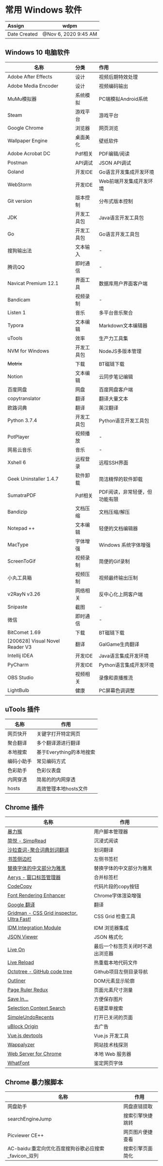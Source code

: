 # 常用 Windows 软件

| Assign       | wdpm                 |
| :----------- | -------------------- |
| Date Created | @Nov 6, 2020 9:45 AM |



## Windows 10 电脑软件

| 名称                              | 分类       | 作用                          |
| --------------------------------- | :--------- | :---------------------------- |
| Adobe After Effects               | 设计       | 视频后期特效处理              |
| Adobe Media Encoder               | 设计       | 视频编码输出                  |
| MuMu模拟器                        | 系统模拟   | PC端模拟Android系统           |
| Steam                             | 游戏平台   | 游戏平台                      |
| Google Chrome                     | 浏览器     | 网页浏览                      |
| Wallpaper Engine                  | 桌面美化   | 壁纸软件                      |
| Adobe Acrobat DC                  | Pdf相关    | PDF编辑/阅读                  |
| Postman                           | API调试    | JSON API调试                  |
| Goland                            | 开发IDE    | Go语言开发集成开发环境        |
| WebStorm                          | 开发IDE    | Web前端开发集成开发环境       |
| Git version                       | 版本控制   | 分布式版本控制                |
| JDK                               | 开发工具包 | Java语言开发工具包            |
| Go                                | 开发工具包 | Go语言开发工具包              |
| 搜狗输出法                        | 文本输入   | -                             |
| 腾讯QQ                            | 即时通信   | -                             |
| Navicat Premium 12.1              | 界面工具   | 数据库用户界面客户端          |
| Bandicam                          | 视频录制   | -                             |
| Listen 1                          | 音乐       | 多平台音乐聚合                |
| Typora                            | 文本编辑   | Markdown文本编辑器            |
| uTools                            | 效率       | 生产力工具集                  |
| NVM for Windows                   | 开发工具包 | NodeJS多版本管理              |
| ~~Motrix~~                        | 下载       | BT磁链下载                    |
| Notion                            | 文本编辑   | 云同步笔记编辑                |
| 百度网盘                          | 网盘       | 百度网盘客户端                |
| copytranslator                    | 翻译       | 翻译大量文本                  |
| 欧路词典                          | 翻译       | 英汉翻译                      |
| Python 3.7.4                      | 开发工具包 | Python语言开发工具包          |
| PotPlayer                         | 视频播放   | -                             |
| 网易云音乐                        | 音乐       | -                             |
| Xshell 6                          | 远程登录   | 远程SSH界面                   |
| Geek Uninstaller 1.4.7            | 软件卸载   | 简洁精悍的软件卸载            |
| SumatraPDF                        | Pdf相关    | PDF阅读，非常轻便，但功能有限 |
| Bandizip                          | 文档压缩   | 文档压缩/解压                 |
| Notepad ++                        | 文本编辑   | 轻便的文档编辑器              |
| MacType                           | 字体增强   | Windows 系统字体增强          |
| ScreenToGif                       | 视频录制   | 简便的Gif录制                 |
| 小丸工具箱                        | 视频压制   | 视频最终输出压制              |
| v2RayN v3.26                      | 网络相关   | 反中心化上网客户端            |
| Snipaste                          | 截图       | -                             |
| 微信                              | 即时通信   | -                             |
| BitComet 1.69                     | 下载       | BT磁链下载                    |
| \[200628\] Visual Novel Reader V3 | 翻译       | GalGame生肉翻译               |
| Intellij IDEA                     | 开发IDE    | Java语言集成开发环境          |
| PyCharm                           | 开发IDE    | Python语言集成开发环境        |
| OBS Studio                        | 视频相关    | 录像和直播推流        |
| LightBulb                     | 健康    | PC屏幕色调调整        |



## uTools 插件

| 名称       | 作用                     |
| ---------- | ------------------------ |
| 网页快开   | 关键字打开特定网页       |
| 聚合翻译   | 多个翻译源进行翻译       |
| 本地搜索   | 基于Everything的本地搜索 |
| 编码小助手 | 常见编码方式             |
| 色彩助手   | 色彩仪表盘               |
| 内网穿透   | 简易的的内网穿透         |
| hosts      | 高效管理本地hosts文件    |



## Chrome 插件

| 名称                                                         | 作用                             |
| ------------------------------------------------------------ | -------------------------------- |
| [暴力猴](https://chrome.google.com/webstore/detail/jinjaccalgkegednnccohejagnlnfdag) | 用户脚本管理器                   |
| [简悦 - SimpRead](https://chrome.google.com/webstore/detail/ijllcpnolfcooahcekpamkbidhejabll) | 沉浸式阅读                       |
| [沙拉查词-聚合词典划词翻译](https://chrome.google.com/webstore/detail/cdonnmffkdaoajfknoeeecmchibpmkmg) | 划词翻译                         |
| [书签侧边栏](https://chrome.google.com/webstore/detail/jdbnofccmhefkmjbkkdkfiicjkgofkdh) | 左侧书签栏                       |
| [替换字体的中文部分为雅黑](https://chrome.google.com/webstore/detail/enpkigfhoabjjjonanmddidnnahopmcn) | 替换字体的中文部分为雅黑         |
| [Aerys - 窗口标签管理器](https://chrome.google.com/webstore/detail/kclbicheojedbinfjdjjolmciodoihkl) | 合并标签栏                       |
| [CodeCopy](https://chrome.google.com/webstore/detail/fkbfebkcoelajmhanocgppanfoojcdmg) | 代码片段的copy按钮               |
| [Font Rendering Enhancer](https://chrome.google.com/webstore/detail/hmbmmdjlcdediglgfcdkhinjdelkiock) | Chrome字体渲染增强               |
| [Google 翻译](https://chrome.google.com/webstore/detail/aapbdbdomjkkjkaonfhkkikfgjllcleb) | 翻译                             |
| [Gridman - CSS Grid inspector. Ultra Fast!](https://chrome.google.com/webstore/detail/cmplbmppmfboedgkkelpkfgaakabpicn) | CSS Grid 检查工具                |
| [IDM Integration Module](https://chrome.google.com/webstore/detail/ngpampappnmepgilojfohadhhmbhlaek) | IDM 浏览器集成                   |
| [JSON Viewer](https://chrome.google.com/webstore/detail/gbmdgpbipfallnflgajpaliibnhdgobh) | JSON 格式化                      |
| [Live On](https://chrome.google.com/webstore/detail/oficfgdfeoknbjfhommlpiekdapmnebh) | 最后一个标签页关闭时不退出浏览器 |
| [Live Reload](https://chrome.google.com/webstore/detail/jcejoncdonagmfohjcdgohnmecaipidc) | 热重载本地代码文件               |
| [Octotree - GitHub code tree](https://chrome.google.com/webstore/detail/bkhaagjahfmjljalopjnoealnfndnagc) | Github项目左侧目录导航           |
| [Outliner](https://chrome.google.com/webstore/detail/hmdacajmldpieoadpgloddgkeamdhoka) | DOM元素显示轮廓                  |
| [Page Ruler Redux](https://chrome.google.com/webstore/detail/giejhjebcalaheckengmchjekofhhmal) | 页面元素尺寸测量                 |
| [Save In…](https://chrome.google.com/webstore/detail/jpblofcpgfjikaapfedldfeilmpgkedf) | 方便保存图片                     |
| [Selection Context Search](https://chrome.google.com/webstore/detail/kplgehmegmjifbhioeldcnphfkcfckjj) | 右键菜单搜索                     |
| [SimpleUndoRecents](https://chrome.google.com/webstore/detail/kaiblbjjcealhldhdnjhpjmckgclnbca) | 打开已关闭的页面                 |
| [uBlock Origin](https://chrome.google.com/webstore/detail/cjpalhdlnbpafiamejdnhcphjbkeiagm) | 去广告                           |
| [Vue.js devtools](https://chrome.google.com/webstore/detail/nhdogjmejiglipccpnnnanhbledajbpd) | Vue.js 开发工具                  |
| [Wappalyzer](https://chrome.google.com/webstore/detail/gppongmhjkpfnbhagpmjfkannfbllamg) | 网站技术栈探测                   |
| [Web Server for Chrome](https://chrome.google.com/webstore/detail/ofhbbkphhbklhfoeikjpcbhemlocgigb) | 本地 Web 服务器                  |
| [WhatFont](https://chrome.google.com/webstore/detail/jabopobgcpjmedljpbcaablpmlmfcogm) | 鉴定网页字体                     |



## Chrome 暴力猴脚本

| 名称                                                 | 作用             |
| ---------------------------------------------------- | ---------------- |
| 网盘助手                                             | 网盘直链提取     |
| searchEngineJump                                     | 搜索引擎快捷跳转 |
| Picviewer CE++                                       | 网页图片便捷查看 |
| AC-baidu:重定向优化百度搜狗谷歌必应搜索_favicon_双列 | 搜索引擎页面简化 |

